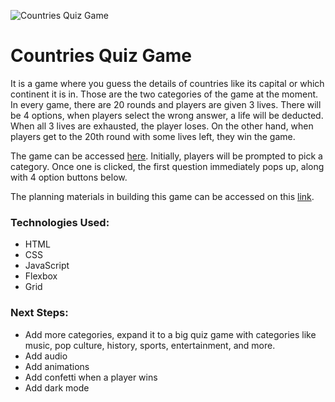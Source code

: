 ![Countries Quiz Game](https://imgur.com/asqduIk.jpeg)

# Countries Quiz Game

It is a game where you guess the details of countries like its capital or which continent it is in. Those are the two categories of the game at the moment. In every game, there are 20 rounds and players are given 3 lives. There will be 4 options, when players select the wrong answer, a life will be deducted. When all 3 lives are exhausted, the player loses. On the other hand, when players get to the 20th round with some lives left, they win the game.

The game can be accessed [here]. Initially, players will be prompted to pick a category. Once one is clicked, the first question immediately pops up, along with 4 option buttons below. 

The planning materials in building this game can be accessed on this [link].

### Technologies Used:

- HTML
- CSS
- JavaScript
- Flexbox
- Grid

### Next Steps:

- Add more categories, expand it to a big quiz game with categories like music, pop culture, history, sports, entertainment, and more.
- Add audio
- Add animations
- Add confetti when a player wins
- Add dark mode

[here]: https://dorkykenny.github.io/countries-quiz-game/

[link]: https://github.com/dorkykenny/countries-quiz-game/blob/main/projectPlanning.md


